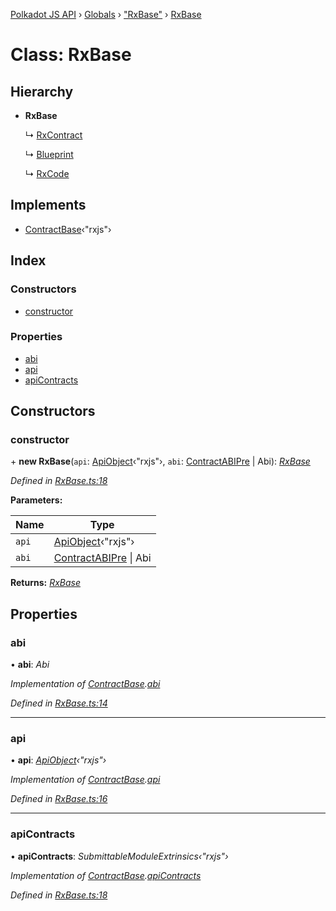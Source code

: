 [Polkadot JS API](../README.md) › [Globals](../globals.md) › ["RxBase"](../modules/_rxbase_.md) › [RxBase](_rxbase_.rxbase.md)

# Class: RxBase

## Hierarchy

* **RxBase**

  ↳ [RxContract](_rxcontract_.rxcontract.md)

  ↳ [Blueprint](_rxblueprint_.blueprint.md)

  ↳ [RxCode](_rxcode_.rxcode.md)

## Implements

* [ContractBase](../interfaces/_types_.contractbase.md)‹"rxjs"›

## Index

### Constructors

* [constructor](_rxbase_.rxbase.md#constructor)

### Properties

* [abi](_rxbase_.rxbase.md#abi)
* [api](_rxbase_.rxbase.md#api)
* [apiContracts](_rxbase_.rxbase.md#apicontracts)

## Constructors

###  constructor

\+ **new RxBase**(`api`: [ApiObject](../modules/_types_.md#apiobject)‹"rxjs"›, `abi`: [ContractABIPre](../interfaces/_types_.contractabipre.md) | Abi): *[RxBase](_rxbase_.rxbase.md)*

*Defined in [RxBase.ts:18](https://github.com/polkadot-js/api/blob/05ec496/packages/api-contract/src/RxBase.ts#L18)*

**Parameters:**

Name | Type |
------ | ------ |
`api` | [ApiObject](../modules/_types_.md#apiobject)‹"rxjs"› |
`abi` | [ContractABIPre](../interfaces/_types_.contractabipre.md) &#124; Abi |

**Returns:** *[RxBase](_rxbase_.rxbase.md)*

## Properties

###  abi

• **abi**: *Abi*

*Implementation of [ContractBase](../interfaces/_types_.contractbase.md).[abi](../interfaces/_types_.contractbase.md#abi)*

*Defined in [RxBase.ts:14](https://github.com/polkadot-js/api/blob/05ec496/packages/api-contract/src/RxBase.ts#L14)*

___

###  api

• **api**: *[ApiObject](../modules/_types_.md#apiobject)‹"rxjs"›*

*Implementation of [ContractBase](../interfaces/_types_.contractbase.md).[api](../interfaces/_types_.contractbase.md#api)*

*Defined in [RxBase.ts:16](https://github.com/polkadot-js/api/blob/05ec496/packages/api-contract/src/RxBase.ts#L16)*

___

###  apiContracts

• **apiContracts**: *SubmittableModuleExtrinsics‹"rxjs"›*

*Implementation of [ContractBase](../interfaces/_types_.contractbase.md).[apiContracts](../interfaces/_types_.contractbase.md#apicontracts)*

*Defined in [RxBase.ts:18](https://github.com/polkadot-js/api/blob/05ec496/packages/api-contract/src/RxBase.ts#L18)*
